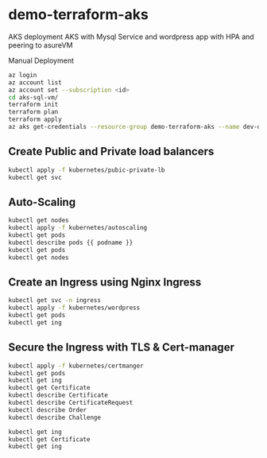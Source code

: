 # demo-terraform-aks
AKS deployment AKS with Mysql Service and wordpress app with HPA and peering to asureVM


Manual Deployment
```bash
az login
az account list
az account set --subscription <id>
cd aks-sql-vm/
terraform init
terraform plan
terraform apply
az aks get-credentials --resource-group demo-terraform-aks --name dev-demo
```

## Create Public and Private load balancers

```bash
kubectl apply -f kubernetes/pubic-private-lb
kubectl get svc

```

## Auto-Scaling

```bash
kubectl get nodes
kubectl apply -f kubernetes/autoscaling
kubectl get pods
kubectl describe pods {{ podname }}
kubectl get pods
kubectl get nodes
```

## Create an Ingress using Nginx Ingress

```bash
kubectl get svc -n ingress
kubectl apply -f kubernetes/wordpress
kubectl get pods
kubectl get ing
```

## Secure the Ingress with TLS & Cert-manager

```bash
kubectl apply -f kubernetes/certmanger
kubectl get pods
kubectl get ing
kubectl get Certificate
kubectl describe Certificate
kubectl describe CertificateRequest
kubectl describe Order
kubectl describe Challenge

kubectl get ing
kubectl get Certificate
kubectl get ing
```

